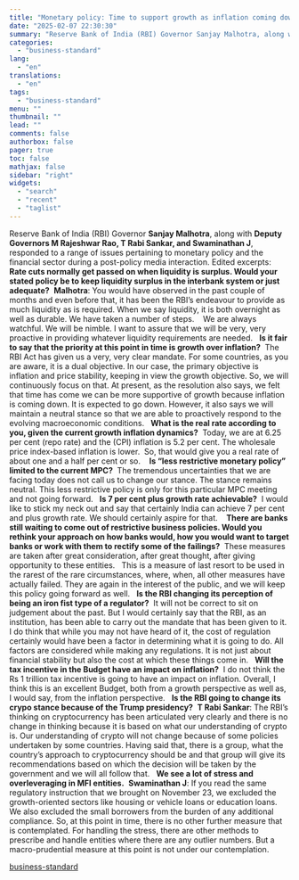 ```yaml
---
title: "Monetary policy: Time to support growth as inflation coming down, says RBI"
date: "2025-02-07 22:30:30"
summary: "Reserve Bank of India (RBI) Governor Sanjay Malhotra, along with Deputy Governors M Rajeshwar Rao, T Rabi Sankar, and Swaminathan J, responded to a range of issues pertaining to monetary policy and the financial sector during a post-policy media interaction. Edited excerpts: Rate cuts normally get passed on when liquidity..."
categories:
  - "business-standard"
lang:
  - "en"
translations:
  - "en"
tags:
  - "business-standard"
menu: ""
thumbnail: ""
lead: ""
comments: false
authorbox: false
pager: true
toc: false
mathjax: false
sidebar: "right"
widgets:
  - "search"
  - "recent"
  - "taglist"
---
```


Reserve Bank of India (RBI) Governor **Sanjay Malhotra**, along with **Deputy Governors M Rajeshwar Rao, T Rabi Sankar, and Swaminathan J**, responded to a range of issues pertaining to monetary policy and the financial sector during a post-policy media interaction. Edited excerpts:
 
**Rate cuts normally get passed on when liquidity is surplus. Would your stated policy be to keep liquidity surplus in the interbank system or just adequate?** 
**Malhotra**: You would have observed in the past couple of months and even before that, it has been the RBI’s endeavour to provide as much liquidity as is required. When we say liquidity, it is both overnight as well as durable. We have taken a number of steps. 
 
We are always watchful. We will be nimble. I want to assure that we will be very, very proactive in providing whatever liquidity requirements are needed.
 
**Is it fair to say that the priority at this point in time is growth over inflation?** 
The RBI Act has given us a very, very clear mandate. For some countries, as you are aware, it is a dual objective. In our case, the primary objective is inflation and price stability, keeping in view the growth objective. So, we will continuously focus on that. At present, as the resolution also says, we felt that time has come we can be more supportive of growth because inflation is coming down. It is expected to go down. However, it also says we will maintain a neutral stance so that we are able to proactively respond to the evolving macroeconomic conditions.
 
**What is the real rate according to you, given the current growth inflation dynamics?** 
Today, we are at 6.25 per cent (repo rate) and the (CPI) inflation is 5.2 per cent. The wholesale price index-based inflation is lower.  So, that would give you a real rate of about one and a half per cent or so. 
 
**Is “less restrictive monetary policy” limited to the current MPC?** 
The tremendous uncertainties that we are facing today does not call us to change our stance. The stance remains neutral. This less restrictive policy is only for this particular MPC meeting and not going forward.
 
**Is 7 per cent plus growth rate achievable?** 
I would like to stick my neck out and say that certainly India can achieve 7 per cent and plus growth rate. We should certainly aspire for that. 
 
**There are banks still waiting to come out of restrictive business policies. Would you rethink your approach on how banks would, how you would want to target banks or work with them to rectify some of the failings?** 
These measures are taken after great consideration, after great thought, after giving opportunity to these entities.
 
This is a measure of last resort to be used in the rarest of the rare circumstances, where, when, all other measures have actually failed. They are again in the interest of the public, and we will keep this policy going forward as well.
 
**Is the RBI changing its perception of being an iron fist type of a regulator?** 
It will not be correct to sit on judgement about the past. But I would certainly say that the RBI, as an institution, has been able to carry out the mandate that has been given to it. I do think that while you may not have heard of it, the cost of regulation certainly would have been a factor in determining what it is going to do. All factors are considered while making any regulations. It is not just about financial stability but also the cost at which these things come in.
 
**Will the tax incentive in the Budget have an impact on inflation?** 
I do not think the Rs 1 trillion tax incentive is going to have an impact on inflation. Overall, I think this is an excellent Budget, both from a growth perspective as well as, I would say, from the inflation perspective.
 
**Is the RBI going to change its crypo stance because of the Trump presidency?** 
**T Rabi Sankar**: The RBI’s thinking on cryptocurrency has been articulated very clearly and there is no change in thinking because it is based on what our understanding of crypto is. Our understanding of crypto will not change because of some policies undertaken by some countries. Having said that, there is a group, what the country’s approach to cryptocurrency should be and that group will give its recommendations based on which the decision will be taken by the government and we will all follow that.
 
**We see a lot of stress and overleveraging in MFI entities.** 
**Swaminathan J**: If you read the same regulatory instruction that we brought on November 23, we excluded the growth-oriented sectors like housing or vehicle loans or education loans. We also excluded the small borrowers from the burden of any additional compliance. So, at this point in time, there is no other further measure that is contemplated. For handling the stress, there are other methods to prescribe and handle entities where there are any outlier numbers. But a macro-prudential measure at this point is not under our contemplation.

[business-standard](https://www.business-standard.com/economy/news/monetary-policy-time-to-support-growth-as-inflation-coming-down-says-rbi-125020701625_1.html)
